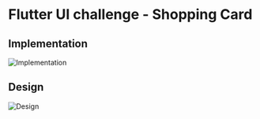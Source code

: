 # Flutter UI challenge - Shopping Card

## Implementation
![Implementation](https://github.com/qani-ajdini/flutter_ui_shopping_card/blob/master/assets/images/Ig%20post%20reduced.png?raw=true)

## Design
![Design](https://media0.giphy.com/media/dsd62Exqc7ybWEmjYo/giphy.gif)